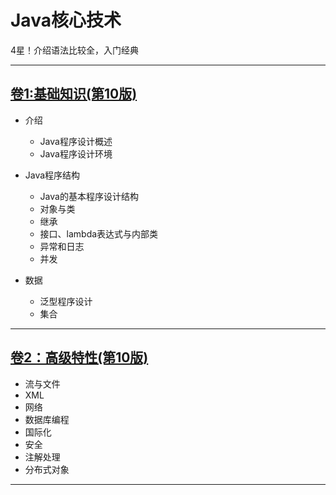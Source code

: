 #   Java核心技术 

4星！介绍语法比较全，入门经典

----

##  [卷1:基础知识(第10版)](s1/README.md)

-   介绍
    -   Java程序设计概述
    -   Java程序设计环境

-   Java程序结构
    -   Java的基本程序设计结构
    -   对象与类
    -   继承
    -   接口、lambda表达式与内部类
    -   异常和日志
    -   并发
-   数据
    -   泛型程序设计
    -   集合

----

##  [卷2：高级特性(第10版)](s2/README.md)

-   流与文件
-   XML
-   网络
-   数据库编程
-   国际化
-   安全
-   注解处理
-   分布式对象

----